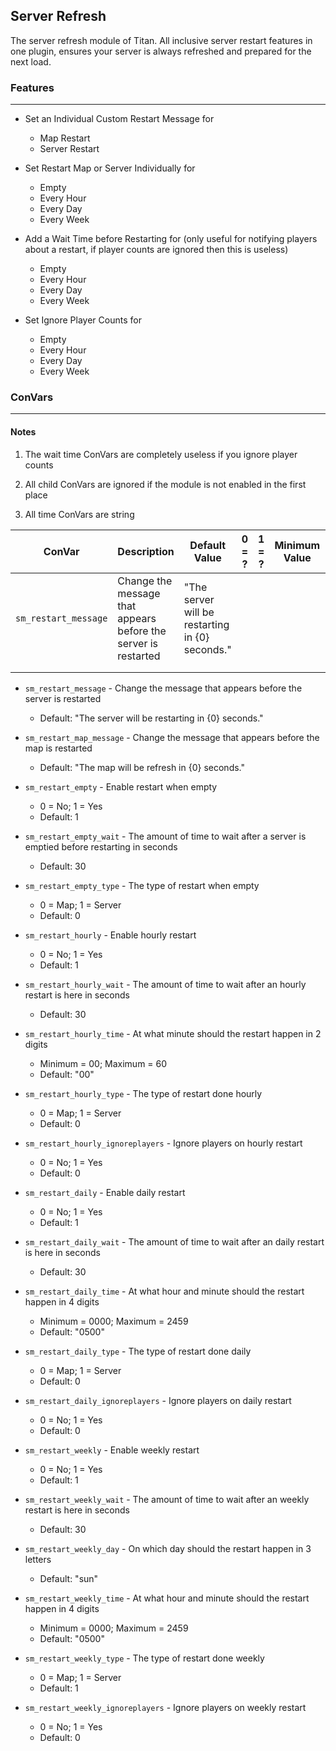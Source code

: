 Server Refresh
---
The server refresh module of Titan. All inclusive server restart features in one plugin, ensures your server is always refreshed and prepared for the next load.

### Features
---
- Set an Individual Custom Restart Message for
  - Map Restart
  - Server Restart
  
- Set Restart Map or Server Individually for
  - Empty
  - Every Hour
  - Every Day
  - Every Week
  
- Add a Wait Time before Restarting for (only useful for notifying players about a restart, if player counts are ignored then this is useless)
  - Empty
  - Every Hour
  - Every Day
  - Every Week
  
- Set Ignore Player Counts for
  - Empty
  - Every Hour
  - Every Day
  - Every Week
  
### ConVars
---
#### Notes
1. The wait time ConVars are completely useless if you ignore player counts

2. All child ConVars are ignored if the module is not enabled in the first place

3. All time ConVars are string

| ConVar               | Description                                                    | Default Value                                   | 0 = ? | 1 = ? | Minimum Value | Max Value |
|----------------------|----------------------------------------------------------------|-------------------------------------------------|-------|-------|---------------|-----------|
| `sm_restart_message` | Change the message that appears before the server is restarted | "The server will be restarting in {0} seconds." |       |       |               |           |
|                      |                                                                |                                                 |       |       |               |           |
|                      |                                                                |                                                 |       |       |               |           |

- `sm_restart_message` - Change the message that appears before the server is restarted
  - Default: "The server will be restarting in {0} seconds."
  
- `sm_restart_map_message` - Change the message that appears before the map is restarted
  - Default: "The map will be refresh in {0} seconds."
  
- `sm_restart_empty` - Enable restart when empty
  - 0 = No; 1 = Yes
  - Default: 1
  
- `sm_restart_empty_wait` - The amount of time to wait after a server is emptied before restarting in seconds
  - Default: 30
  
- `sm_restart_empty_type` - The type of restart when empty
  - 0 = Map; 1 = Server
  - Default: 0
  
- `sm_restart_hourly` - Enable hourly restart
  - 0 = No; 1 = Yes
  - Default: 1
  
- `sm_restart_hourly_wait` - The amount of time to wait after an hourly restart is here in seconds
  - Default: 30
  
- `sm_restart_hourly_time` - At what minute should the restart happen in 2 digits
  - Minimum = 00; Maximum = 60
  - Default: "00"
  
- `sm_restart_hourly_type` - The type of restart done hourly
  - 0 = Map; 1 = Server
  - Default: 0
  
- `sm_restart_hourly_ignoreplayers` - Ignore players on hourly restart
  - 0 = No; 1 = Yes
  - Default: 0
  
- `sm_restart_daily` - Enable daily restart
  - 0 = No; 1 = Yes
  - Default: 1
  
- `sm_restart_daily_wait` - The amount of time to wait after an daily restart is here in seconds
  - Default: 30
  
- `sm_restart_daily_time` - At what hour and minute should the restart happen in 4 digits
  - Minimum = 0000; Maximum = 2459
  - Default: "0500"
  
- `sm_restart_daily_type` - The type of restart done daily
  - 0 = Map; 1 = Server
  - Default: 0
  
- `sm_restart_daily_ignoreplayers` - Ignore players on daily restart
  - 0 = No; 1 = Yes
  - Default: 0
  
- `sm_restart_weekly` - Enable weekly restart
  - 0 = No; 1 = Yes
  - Default: 1
  
- `sm_restart_weekly_wait` - The amount of time to wait after an weekly restart is here in seconds
  - Default: 30
  
- `sm_restart_weekly_day` - On which day should the restart happen in 3 letters
  - Default: "sun"
  
- `sm_restart_weekly_time` - At what hour and minute should the restart happen in 4 digits
  - Minimum = 0000; Maximum = 2459
  - Default: "0500"
  
- `sm_restart_weekly_type` - The type of restart done weekly
  - 0 = Map; 1 = Server
  - Default: 1
  
- `sm_restart_weekly_ignoreplayers` - Ignore players on weekly restart
  - 0 = No; 1 = Yes
  - Default: 0

